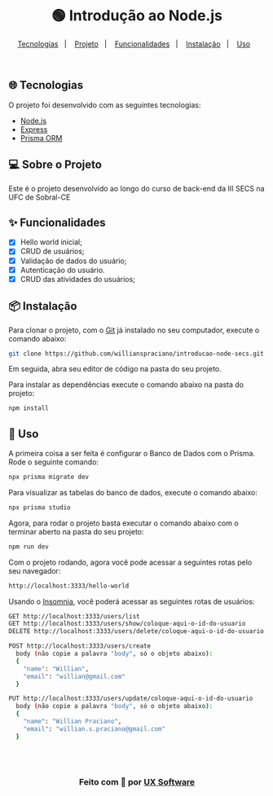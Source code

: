 <h1 align="center">
  🟢 Introdução ao Node.js
</h1>

<p align="center">
  <a href="#-tecnologias">Tecnologias</a>&nbsp;&nbsp;&nbsp;|&nbsp;&nbsp;&nbsp;
  <a href="#-sobre-o-projeto">Projeto</a>&nbsp;&nbsp;&nbsp;|&nbsp;&nbsp;&nbsp;
  <a href="#-funcionalidades">Funcionalidades</a>&nbsp;&nbsp;&nbsp;|&nbsp;&nbsp;&nbsp;
  <a href="#-instalação">Instalação</a>&nbsp;&nbsp;&nbsp;|&nbsp;&nbsp;&nbsp;
  <a href="#-uso">Uso</a>&nbsp;&nbsp;&nbsp;
</p>

<br>

## 🌐 Tecnologias

O projeto foi desenvolvido com as seguintes tecnologias:

- [Node.js](https://nodejs.org/pt-br/)
- [Express](https://expressjs.com/pt-br/)
- [Prisma ORM](https://www.prisma.io/)

## 💻 Sobre o Projeto

Este é o projeto desenvolvido ao longo do curso de back-end da III SECS na UFC de Sobral-CE

## ✨ Funcionalidades

- [x] Hello world inicial;
- [x] CRUD de usuários;
- [x] Validação de dados do usuário;
- [x] Autenticação do usuário.
- [x] CRUD das atividades do usuários;

## 📦 Instalação

Para clonar o projeto, com o [Git](https://git-scm.com/) já instalado no seu computador, execute o comando abaixo:

```bash
git clone https://github.com/willianspraciano/introducao-node-secs.git
```

Em seguida, abra seu editor de código na pasta do seu projeto.

Para instalar as dependências execute o comando abaixo na pasta do projeto:

```bash
npm install
```

## 🔨 Uso

A primeira coisa a ser feita é configurar o Banco de Dados com o Prisma. Rode o seguinte comando:
```bash
npx prisma migrate dev
```

Para visualizar as tabelas do banco de dados, execute o comando abaixo:
```bash
npx prisma studio
```

Agora, para rodar o projeto basta executar o comando abaixo com o terminar aberto na pasta do seu projeto:
```bash
npm run dev
```

Com o projeto rodando, agora você pode acessar a seguintes rotas pelo seu navegador:
```bash
http://localhost:3333/hello-world
```

Usando o [Insomnia](https://insomnia.rest/download), você poderá acessar as seguintes rotas de usuários:
```bash
GET http://localhost:3333/users/list
GET http://localhost:3333/users/show/coloque-aqui-o-id-do-usuario
DELETE http://localhost:3333/users/delete/coloque-aqui-o-id-do-usuario

POST http://localhost:3333/users/create
  body (não copie a palavra "body", só o objeto abaixo):
  {
    "name": "Willian",
    "email": "willian@gmail.com"
  }

PUT http://localhost:3333/users/update/coloque-aqui-o-id-do-usuario
  body (não copie a palavra "body", só o objeto abaixo):
  {
    "name": "Willian Praciano",
    "email": "willian.s.praciano@gmail.com"
  }
```

<br/>
<br/>
<h3 align="center">
Feito com 💚 por <a href="https://www.uxsoftware.com.br/" target="_blank">UX Software</a>
<br/>
<br/>
</h3>

